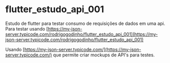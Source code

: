 # flutter_estudo_api_001
Estudo de flutter para testar consumo de requisições de dados em uma api.
Para testar usando [https://my-json-server.typicode.com/rodrigogodinho/flutter_estudo_api_001](https://my-json-server.typicode.com/rodrigogodinho/flutter_estudo_api_001)

Usando [https://my-json-server.typicode.com/](https://my-json-server.typicode.com/) que permite criar mockups de API's para testes.
